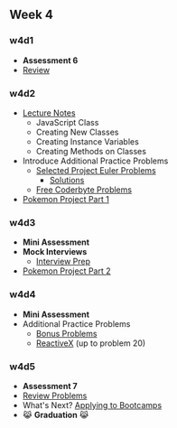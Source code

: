 ## Week 4

### w4d1
+ **Assessment 6**
+ [Review][w4d1-lecture-notes]

[w4d1-lecture-notes]:./d1/lecture_notes.md

### w4d2
+ [Lecture Notes][w4d2-lecture-notes]
  + JavaScript Class
  + Creating New Classes
  + Creating Instance Variables
  + Creating Methods on Classes
+ Introduce Additional Practice Problems
  + [Selected Project Euler Problems](../other/project_euler.md)
    + [Solutions](../solutions/w4/projectEuler)
  + [Free Coderbyte Problems](https://coderbyte.com/challenges/)
+ [Pokemon Project Part 1][pokemon_1]

[w4d2-lecture-notes]:./d2/lecture_notes.md

### w4d3
+ **Mini Assessment**
+ **Mock Interviews**
  + [Interview Prep](./d4/interview_prep.md)
+ [Pokemon Project Part 2][pokemon_2]

[interview_prompts]:./d4/interview_prompts.js

### w4d4
+ **Mini Assessment**
+ Additional Practice Problems
  + [Bonus Problems](../bonus_problems)
  + [ReactiveX](http://reactivex.io/learnrx/) (up to problem 20)

[pokemon_1]:./pokemon/pokemon.md
[pokemon_2]:./pokemon/battle.md

### w4d5
+ **Assessment 7**
+ [Review Problems][w4-review-problems]
+ What's Next? [Applying to Bootcamps](../other/whats_next.md)
+ :joy_cat: **Graduation** :joy_cat:

[w4-review-problems]:./d5/review.js
